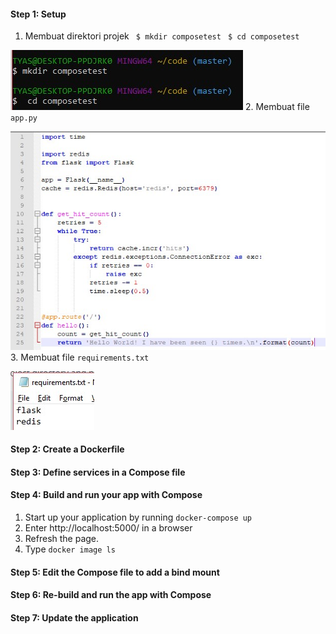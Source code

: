 #### Step 1: Setup
1. Membuat direktori projek
	``` $ mkdir composetest```
	``` $ cd composetest```
	
![](https://github.com/Tyassasmita/tekn-cloud-computing/blob/master/minggu-08/l1.jpg)
2. Membuat file ```app.py```

![](https://github.com/Tyassasmita/tekn-cloud-computing/blob/master/minggu-08/l2.jpg)
3. Membuat file ```requirements.txt```

![](https://github.com/Tyassasmita/tekn-cloud-computing/blob/master/minggu-08/l3.jpg)
#### Step 2: Create a Dockerfile
#### Step 3: Define services in a Compose file
#### Step 4: Build and run your app with Compose
1. Start up your application by running ```docker-compose up```
2. Enter http://localhost:5000/ in a browser
3. Refresh the page.
4. Type ```docker image ls```
#### Step 5: Edit the Compose file to add a bind mount
#### Step 6: Re-build and run the app with Compose
#### Step 7: Update the application